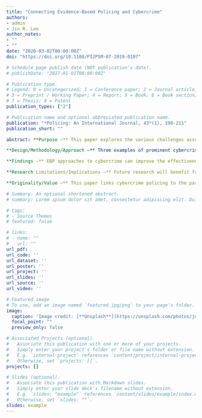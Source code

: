 ```yaml
---
title: "Connecting Evidence-Based Policing and Cybercrime"
authors:
- admin
- Jin R. Lee
author_notes:
- ""
- ""
date: "2020-03-02T00:00:00Z"
doi: "https://doi.org/10.1108/PIJPSM-07-2019-0107"

# Schedule page publish date (NOT publication's date).
# publishDate: "2017-01-01T00:00:00Z"

# Publication type.
# Legend: 0 = Uncategorized; 1 = Conference paper; 2 = Journal article;
# 3 = Preprint / Working Paper; 4 = Report; 5 = Book; 6 = Book section;
# 7 = Thesis; 8 = Patent
publication_types: ["2"]

# Publication name and optional abbreviated publication name.
publication: "*Policing: An International Journal, 43*(1), 198-211"
publication_short: ""

abstract: **Purpose –** This paper explores the various challenges associated with policing cybercrime, arguing that a failure to improve law enforcement responses to cybercrime may negatively impact their institutional legitimacy as reliable first responders. Further, the paper makes preliminary links between cybercrime and the paradigm of evidence-based policing (EBP), providing suggestions on how the paradigm can assist, develop, and improve a myriad of factors associated with policing cybercrime. 

**Design/Methodology/Approach –** Three examples of prominent cybercrime incidents will be explored under the lens of institutional theory: the cyberextortion of Amanda Todd; the hacking of Ashley Madison; and the 2013 Target data breach. 

**Findings –** EBP approaches to cybercrime can improve the effectiveness of existing and future approaches to cybercrime training, recruitment, as well as officers’ preparedness and awareness of cybercrime. 

**Research Limitations/Implications –** Future research will benefit from determining what types of training work at the local, state/provincial, and federal level, as well as evaluating both current and new cybercrime policing programs and strategies. **Practical Implications –** EBP approaches to cybercrime have the potential to improve police responses to cybercrime calls for service, save police resources, improve police–public relations during calls for service, and improve police legitimacy. 

**Originality/Value –** This paper links cybercrime policing to the paradigm of EBP, highlighting the need for evaluating and implementing effective evidence-based approaches to policing cybercrime.

# Summary. An optional shortened abstract.
# summary: Lorem ipsum dolor sit amet, consectetur adipiscing elit. Duis posuere tellus ac convallis placerat. Proin tincidunt magna sed ex sollicitudin condimentum.

# tags:
# - Source Themes
# featured: false

# links:
# - name: ""
#   url: ""
url_pdf: 
url_code: ''
url_dataset: ''
url_poster: ''
url_project: ''
url_slides: ''
url_source: ''
url_video: ''

# Featured image
# To use, add an image named `featured.jpg/png` to your page's folder. 
image:
  caption: 'Image credit: [**Unsplash**](https://unsplash.com/photos/jdD8gXaTZsc)'
  focal_point: ""
  preview_only: false

# Associated Projects (optional).
#   Associate this publication with one or more of your projects.
#   Simply enter your project's folder or file name without extension.
#   E.g. `internal-project` references `content/project/internal-project/index.md`.
#   Otherwise, set `projects: []`.
projects: []

# Slides (optional).
#   Associate this publication with Markdown slides.
#   Simply enter your slide deck's filename without extension.
#   E.g. `slides: "example"` references `content/slides/example/index.md`.
#   Otherwise, set `slides: ""`.
slides: example
---
```

